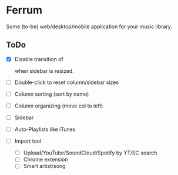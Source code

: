 # Ferrum
Some (to-be) web/desktop/mobile application for your music library.

## ToDo
- [x] Disable transition of <main> when sidebar is resized.
- [ ] Double-click to reset column/sidebar sizes

- [ ] Column sorting (sort by name)
- [ ] Column organizing (move col to left)
- [ ] Sidebar

- [ ] Auto-Playlists like iTunes
- [ ] Import tool
    - [ ] Upload/YouTube/SoundCloud/Spotify by YT/SC search
    - [ ] Chrome extension
    - [ ] Smart artist/song
